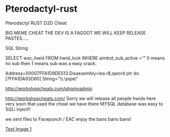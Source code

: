 # Pterodactyl-rust
Pterodactyl RUST D2D Cheat


BIG MEME CHEAT THE DEV IS A FAGGOT WE WILL KEEP RELEASE PASTES.....


SQL String

SELECT wsc_hwid FROM hwid_lock WHERE aimbot_sub_active ='" 0 means no sub then 1 means sub was a easy crack.

Address=00007FFA1D9DE513
Disassembly=lea r8,qword ptr ds:[7FFA1DA93D60]
String="\\\\.\\pipe\\"


http://workshopcheats.com/phpmyadmin

http://workshopcheats.com/
Sorry we will release all people hwids here very soon that used the cheat we have there MYSQL database was easy to SQLi inject!!

we sent  files to Facepunch / EAC enjoy the bans bans bans!

[Test Image 1](Untitled.png)
